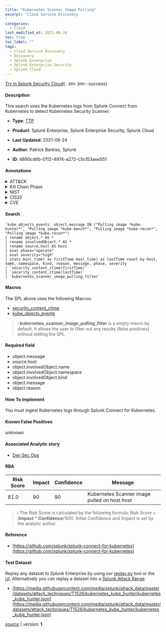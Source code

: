 ```yaml
---
title: "Kubernetes Scanner Image Pulling"
excerpt: "Cloud Service Discovery
"
categories:
  - Cloud
last_modified_at: 2021-08-24
toc: true
toc_label: ""
tags:
  - Cloud Service Discovery
  - Discovery
  - Splunk Enterprise
  - Splunk Enterprise Security
  - Splunk Cloud
---
```




[Try in Splunk Security Cloud](https://www.splunk.com/en_us/products/cyber-security.html){: .btn .btn--success}

#### Description

This search uses the Kubernetes logs from Splunk Connect from Kubernetes to detect Kubernetes Security Scanner.

- **Type**: [TTP](https://github.com/splunk/security_content/wiki/Detection-Analytic-Types)
- **Product**: Splunk Enterprise, Splunk Enterprise Security, Splunk Cloud

- **Last Updated**: 2021-08-24
- **Author**: Patrick Bareiss, Splunk
- **ID**: 4890cd6b-0112-4974-a272-c5c153aee551


#### Annotations

<details>
  <summary>ATT&CK</summary>

<div markdown="1">


| ID             | Technique        |  Tactic             |
| -------------- | ---------------- |-------------------- |
| [T1526](https://attack.mitre.org/techniques/T1526/) | Cloud Service Discovery | Discovery |

</div>
</details>


<details>
  <summary>Kill Chain Phase</summary>

<div markdown="1">

* Actions on Objectives


</div>
</details>


<details>
  <summary>NIST</summary>

<div markdown="1">

* PR.DS
* PR.AC
* DE.CM



</div>
</details>

<details>
  <summary>CIS20</summary>

<div markdown="1">

* CIS 13



</div>
</details>

<details>
  <summary>CVE</summary>

<div markdown="1">


</div>
</details>

#### Search 

```
`kube_objects_events` object.message IN ("Pulling image *kube-hunter*", "Pulling image *kube-bench*", "Pulling image *kube-recon*", "Pulling image *kube-recon*") 
| rename object.* AS * 
| rename involvedObject.* AS * 
| rename source.host AS host 
| eval phase="operate" 
| eval severity="high" 
| stats min(_time) as firstTime max(_time) as lastTime count by host, name, namespace, kind, reason, message, phase, severity 
| `security_content_ctime(firstTime)` 
| `security_content_ctime(lastTime)` 
| `kubernetes_scanner_image_pulling_filter`
```

#### Macros
The SPL above uses the following Macros:
* [security_content_ctime](https://github.com/splunk/security_content/blob/develop/macros/security_content_ctime.yml)
* [kube_objects_events](https://github.com/splunk/security_content/blob/develop/macros/kube_objects_events.yml)

> :information_source:
> **kubernetes_scanner_image_pulling_filter** is a empty macro by default. It allows the user to filter out any results (false positives) without editing the SPL.

#### Required field
* object.message
* source.host
* object.involvedObject.name
* object.involvedObject.namespace
* object.involvedObject.kind
* object.message
* object.reason


#### How To Implement
You must ingest Kubernetes logs through Splunk Connect for Kubernetes.

#### Known False Positives
unknown

#### Associated Analytic story
* [Dev Sec Ops](/stories/dev_sec_ops)




#### RBA

| Risk Score  | Impact      | Confidence   | Message      |
| ----------- | ----------- |--------------|--------------|
| 81.0 | 90 | 90 | Kubernetes Scanner image pulled on host $host$ |


> :information_source:
> The Risk Score is calculated by the following formula: Risk Score = (**Impact** * **Confidence**/100). Initial Confidence and Impact is set by the analytic author. 

#### Reference

* [https://github.com/splunk/splunk-connect-for-kubernetes](https://github.com/splunk/splunk-connect-for-kubernetes)



#### Test Dataset
Replay any dataset to Splunk Enterprise by using our [replay.py](https://github.com/splunk/attack_data#using-replaypy) tool or the [UI](https://github.com/splunk/attack_data#using-ui).
Alternatively you can replay a dataset into a [Splunk Attack Range](https://github.com/splunk/attack_range#replay-dumps-into-attack-range-splunk-server)


* [https://media.githubusercontent.com/media/splunk/attack_data/master/datasets/attack_techniques/T1526/kubernetes_kube_hunter/kubernetes_kube_hunter.json](https://media.githubusercontent.com/media/splunk/attack_data/master/datasets/attack_techniques/T1526/kubernetes_kube_hunter/kubernetes_kube_hunter.json)



[*source*](https://github.com/splunk/security_content/tree/develop/detections/cloud/kubernetes_scanner_image_pulling.yml) \| *version*: **1**